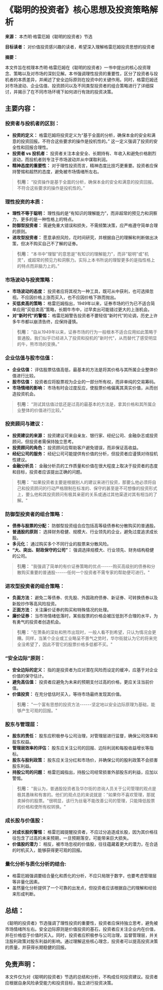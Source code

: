 # 《聪明的投资者》核心思想及投资策略解析

**来源：** 本杰明·格雷厄姆《聪明的投资者》节选

**目标读者：** 对价值投资感兴趣的读者，希望深入理解格雷厄姆投资思想的投资者

**摘要：**

本文件旨在梳理本杰明·格雷厄姆在《聪明的投资者》一书中提出的核心投资理念、策略以及对市场的深刻见解。本书强调理性投资的重要性，区分了投资者与投机者的本质差异，并阐述了安全边际原则在投资中的关键作用。同时，格雷厄姆还对市场波动、企业估值、投资顾问以及不同类型投资者的组合策略进行了详细探讨，并揭示了在不同市场环境下如何进行有效的投资决策。

## 主要内容：

### 投资者与投机者的区别：

*   **投资的定义：** 格雷厄姆将投资定义为“基于全面的分析，确保本金的安全和满意的投资回报。不符合这些要求的操作是投机性的。” 这一定义强调了投资的安全性和回报合理性。
*   **投资者 vs 投机者：** 投资者关注本金安全、长期持有、年收入和避免价格剧烈波动，而投机者则专注于市场波动并从中谋取利润。
*   **精神态度的重要性：** 对于理性投资而言，精神态度比技巧更重要。投资者应保持警惕和超然的态度，避免被市场情绪所左右。

> **引用：** “投资操作是基于全面的分析，确保本金的安全和满意的投资回报。不符合这些要求的操作是投机性的。”

### 理性投资的本质：

*   **理性不等于聪明：** 理性指的是“有知识的理解能力”，而非超常的预见力和洞察力，更多的是一种性格上的特点。
*   **防御型投资者：** 需避免重大错误和损失，不需频繁决策，应严格遵守简单合理的原则。
*   **进攻型投资者：** 愿意承担风险，花时间研究，并根据自己的理解和判断做出决策，但决不购买自己不了解的证券。

> **引用：** “本书中"理智"的意思是"有知识的理解能力"，而非"聪明"或"机灵"，或超常的预见力和洞察力。实际上本书所说的理智更多的是指性格上的特点而非脑力上的。”

### 市场波动与投资策略：

*   **市场波动的态度：** 投资者应将其视为一种工具，既可从中获利，也可选择忽视。不应因价格上涨而买入，也不应因价格下跌而抛出。
*   **买低卖高的策略：** 格雷厄姆指出，1949年以来，证券市场的行为已不适合简单应用“买低卖高”策略，长期牛市中，过早卖出可能错过更大的上涨机会。
*   **对“新时代”的警惕：** 格雷厄姆警告投资者不要轻信“新时代”的论调，历史上许多牛市都以崩溃告终，应保持谨慎。

> **引用：** “自从1949年以来，证券市场的行为一般根本不适合应用如此策略于普通股。我们似乎已经进入了投资和投机的"新时代"，从而替代了感受明显的牛，熊市场的变换。”

### 企业估值与股市估值：

*   **企业估值：** 评估股票估值高低，最基本的方法是将其价格与其所属企业整体价值进行比较。
*   **股市估值：** 投资者应将股票视为企业的一部分所有权，而非单纯的交易筹码。
*   **市场情绪的影响：** 市场有时会过度反应，使股票价格偏离其真实价值，从而创造投资机会。

> **引用：** “测试其估值过低还是过高的最基本的方法是，拿其价格和其所属企业整体的价值进行比较。”

### 投资顾问与建议：

*   **投资建议的来源：** 投资建议可来自亲友、银行家、经纪公司、金融杂志或投资顾问，但投资者需保持独立思考。
*   **投资顾问的角色：** 投资顾问应帮助客户避免错误，而非保证高收益。
*   **经纪公司的服务：** 经纪公司可能提供有价值的分析，但投资者应谨慎对待投机性建议。
*   **金融分析员：** 金融分析员的工作质量和价值在很大程度上取决于投资者的态度和目标，投资者应该提出正确的问题。

> **引用：** "如果投资者主要是根据别人的建议来进行投资，那要么他必须将自己和投资顾问的行动严格限制在标准的、保守的甚至是不可想像的投资形式上，要么他和其投资顾问有极其亲密的关系或通过其他渠道对其有相当的了解。"

### 防御型投资者的组合策略：

*   **债券与股票的分配：** 防御型投资组合应包括高等级债券和分散购买的普通股。
*   **普通股的原则：** 选择财务稳健、规模大、行业领先的企业，避免过度追求成长股。
*   **多元化：** 通过购买多个不同行业的股票来分散风险。
*   **“大、突出、财政保守的公司”：** 强调选择规模大、行业领先、财务结构稳健的公司。

> **引用：** "我强调了简单的有价证券策略的优点------购买高级别的债券和分散购买重要的普通股------任何一个投资者不需专家的帮助便可进行。"

### 进攻型投资者的组合策略：

*   **负面方法：** 避免二等债券、优先股、外国政府债券、新证券、可转换债券以及新股炒作等高风险投资。
*   **正面方法：** 关注廉价证券的购买和特殊情况的处理。
*   **廉价证券：** 当市场情绪低落时，某些股票的价格会被压低到不合理的水平，为有勇气的投资者创造机会。

> **引用：** "在萧条的深处和熊市出现时，一般人看不到希望，只认为情况会更糟。同样，当某个企业或工业略呈不景气之势时，华尔街就认为它的将来完全没希望了，因此不管它的股票价格多低都不买。"

### “安全边际”原则：

*   **安全边际的定义：** 指的是投资者为应对潜在风险而设定的缓冲，应基于对企业价值的保守估计。
*   **避免高估值：** 投资者应避免为未来的预期支付过高的价格，更应关注当前价值。
*   **价值投资：** 在充分低估时买入，等待市场最终发现其价值。

> **引用：** "一个富有思想的投资方法------坚定地以安全边际原理为基础，能够产生可观的回报。"

### 股东与管理层：

*   **股东的责任：** 股东应积极参与公司治理，对管理层进行监督，确保公司效率和股东权益。
*   **管理层效率的评估：** 股东应关注公司的回报、边际利润和每股收益增长等指标。
*   **股东与股利政策：** 股东应关注分红和市场价，并确保公司的股利政策不会损害股东利益。
*   **持股公司的问题：** 格雷厄姆指出，持股公司经常损害外部股东的利益，应加以警惕。

> **引用：** "我认为，普通股投资者及华尔街的咨询人员关于公司管理的观点是极其愚昧和有害的。他们的观点总的来说就是："如果你不喜欢管理，那就卖掉你的股票。"很明显，该行为丝毫不能改善公司的管理，只能降低股票的价格和使所有权转换。"

### 成长股与价值股：

*   **对成长股的警惕：** 格雷厄姆提醒投资者，不应过分追逐成长股，因为其价格往往包含了过高的未来预期，一旦预期落空，可能带来巨大损失。
*   **价值股的潜力：** 相反，被市场忽视的价值股，往往蕴藏着更大的潜力，在合适的时机买入，能够获得更可观的回报。

### 量化分析与质化分析的结合:

*   格雷厄姆强调要结合量化和质化的分析，不应只局限于数字，也要考虑管理层等非量化因素。
*   虽然量化分析提供了一个可靠的出发点，但投资者应该根据自己的理解和经验来形成判断。

## 总结：

《聪明的投资者》节选强调了理性投资的重要性，投资者应保持独立思考，避免被市场情绪所左右。安全边际原则是价值投资的基石，投资者应关注企业内在价值，并在价格低于价值时买入。同时，投资者应积极参与公司治理，监督管理层，并关注股利政策对股东利益的影响。通过理解这些核心理念，投资者可以提高投资决策的质量，并获得长期稳健的回报。

## 免责声明：

本文件仅为对《聪明的投资者》节选的总结和分析，不构成任何投资建议。投资者应根据自身风险承受能力和投资目标，独立进行投资决策。
